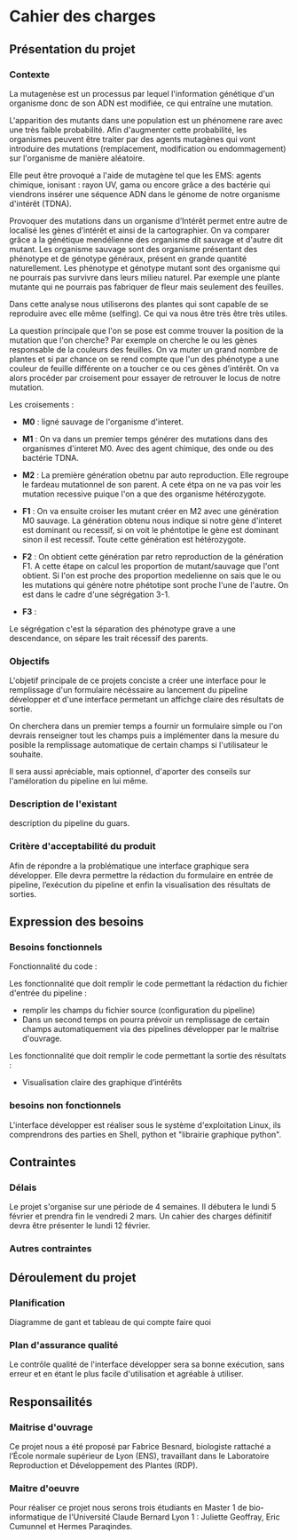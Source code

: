 # Cahier des charges

<!-- Version brouillon hésiter pas a la modifier ou a mettre des commentaires pour qu'on en discute :) -->

## Présentation du projet

### Contexte

La mutagenèse est un processus par lequel l'information génétique d'un organisme donc de son ADN est modifiée, ce qui entraîne une mutation.

L'apparition des mutants dans une population est un phénomene rare avec une très faible probabilité. Afin d'augmenter cette probabilité, les organismes peuvent être traiter par des agents mutagènes qui vont introduire des mutations (remplacement, modification ou endommagement) sur l'organisme de manière aléatoire.

Elle peut être provoqué a l'aide de mutagène tel que les EMS: agents chimique, ionisant : rayon UV, gama ou encore grâce a des bactérie qui viendrons insérer une séquence ADN dans le génome de notre organisme d'intérêt (TDNA).

Provoquer des mutations dans un organisme d’Intérêt permet entre autre de localisé les gènes d’intérêt et ainsi de la cartographier. On va comparer grâce a la génétique mendélienne des organisme dit sauvage et d'autre dit mutant. Les organisme sauvage sont des organisme présentant des phénotype et de génotype généraux, présent en grande quantité naturellement. Les phénotype et génotype mutant sont des organisme qui ne pourrais pas survivre dans leurs milieu naturel. Par exemple une plante mutante qui ne pourrais pas fabriquer de fleur mais seulement des feuilles.

Dans cette analyse nous utiliserons des plantes qui sont capable de se reproduire avec elle même (selfing). Ce qui va nous être très être très utiles.

La question principale que l'on se pose est comme trouver la position de la mutation que l'on cherche? Par exemple on cherche le ou les gènes responsable de la couleurs des feuilles. On va muter un grand nombre de plantes et si par chance on se rend compte que l'un des phénotype a une couleur de feuille différente on a toucher ce ou ces gènes d’intérêt. On va alors procéder par croisement pour essayer de retrouver le locus de notre mutation.

Les croisements :

+ **M0** : ligné sauvage de l'organisme d'interet.
+ **M1** : On va dans un premier temps générer des mutations dans des organismes d'interet M0. Avec des agent chimique, des onde ou des bactérie TDNA.
+ **M2** : La première génération obetnu par auto reproduction. Elle regroupe le fardeau mutationnel de son parent. A cete étpa on ne va pas voir les mutation recessive puique l'on a que des organisme hétérozygote.

+ **F1** : On va ensuite croiser les mutant créer en M2 avec une génération M0 sauvage. La génération obtenu nous indique si notre gène d'interet est dominant ou recessif, si on voit le phéntotipe le gène est dominant sinon il est recessif. Toute cette génération est hétérozygote.
+ **F2** : On obtient cette génération par retro reproduction de la génération F1. A cette étape on calcul les proportion de mutant/sauvage que l'ont obtient. Si l'on est proche des proportion medelienne on sais que le ou les mutations qui génère notre phétotipe sont proche l'une de l'autre. On est dans le cadre d'une ségrégation 3-1.
+ **F3** :

Le ségrégation c'est la séparation des phénotype grave a une descendance, on sépare les trait récessif des parents.

### Objectifs

L'objetif principale de ce projets conciste a créer une interface pour le remplissage d'un formulaire nécéssaire au lancement du pipeline développer et d'une interface permetant un affichge claire des résultats de sortie.

On cherchera dans un premier temps a fournir un formulaire simple ou l'on devrais renseigner tout les champs puis a implémenter dans la mesure du posible la remplissage automatique de certain champs si l'utilisateur le souhaite.

Il sera aussi apréciable, mais optionnel, d'aporter des conseils sur l'améloration du pipeline en lui même.

### Description de l'existant

description du pipeline du guars.

### Critère d'acceptabilité du produit

Afin de répondre a la problématique une interface graphique sera développer. Elle devra permettre la rédaction du formulaire en entrée de pipeline, l’exécution du pipeline et enfin la visualisation des résultats de sorties.

## Expression des besoins

### Besoins fonctionnels

Fonctionnalité du code :

Les fonctionnalité que doit remplir le code permettant la rédaction du fichier d'entrée du pipeline :

+ remplir les champs du fichier source (configuration du pipeline)
+ Dans un second temps on pourra prévoir un remplissage de certain champs automatiquement via des pipelines développer par le maîtrise d'ouvrage.

Les fonctionnalité que doit remplir le code permettant la sortie des résultats :

+ Visualisation claire des graphique d’intérêts

### besoins non fonctionnels

L'interface développer est réaliser sous le système d'exploitation Linux, ils comprendrons des parties en Shell, python et "librairie graphique python".

## Contraintes

### Délais

Le projet s'organise sur une période de 4 semaines. Il débutera le lundi 5 février et prendra fin le vendredi 2 mars. Un cahier des charges définitif devra être présenter le lundi 12 février.

### Autres contraintes

## Déroulement du projet

### Planification

Diagramme de gant et tableau de qui compte faire quoi

### Plan d'assurance qualité

Le contrôle qualité de l'interface développer sera sa bonne exécution, sans erreur et en étant le plus facile d'utilisation et agréable à utiliser.

## Responsailités

### Maitrise d'ouvrage

Ce projet nous a été proposé par Fabrice Besnard, biologiste rattaché a l’École normale supérieur de Lyon (ENS), travaillant dans le Laboratoire Reproduction et Développement des Plantes (RDP).

### Maitre d'oeuvre

Pour réaliser ce projet nous serons trois étudiants en Master 1 de bio-informatique de l'Université Claude Bernard Lyon 1 : Juliette Geoffray, Eric Cumunnel et Hermes Paraqindes.
